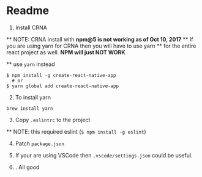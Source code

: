 # Readme

1. Install CRNA

** NOTE: CRNA install with **npm@5 is not working as of Oct 10, 2017**
** If you are using yarn for CRNA then you will have to use yarn
** for the entire react project as well. **NPM will just NOT WORK**

** use `yarn` instead
```
$ npm install -g create-react-native-app
  # or
$ yarn global add create-react-native-app
```

2. To install yarn
```
brew install yarn
```

3. Copy `.eslintrc` to the project

** NOTE: this required eslint (`$ npm install -g eslint`)

4. Patch `package.json`

5. If your are using VSCode then `.vscode/settings.json` could be useful.

6. . All good
